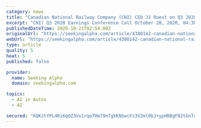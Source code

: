 ```yaml
---
category: news
title: "Canadian National Railway Company (CNI) CEO JJ Ruest on Q3 2020 Results - Earnings Call Transcript"
excerpt: "CNI) Q3 2020 Earnings Conference Call October 20, 2020, 04:30 PM ET Company Participants Paul Butcher - VP, IR JJ Ruest - President and CEO Ghislain Houle - EVP and CFO Rob Reilly - EVP and COO Keith Reardon - SVP,"
publishedDateTime: 2020-10-21T02:54:00Z
originalUrl: "https://seekingalpha.com/article/4380142-canadian-national-railway-company-cni-ceo-jj-ruest-on-q3-2020-results-earnings-call"
webUrl: "https://seekingalpha.com/article/4380142-canadian-national-railway-company-cni-ceo-jj-ruest-on-q3-2020-results-earnings-call"
type: article
quality: 5
heat: 5
published: false

provider:
  name: Seeking Alpha
  domain: seekingalpha.com

topics:
  - AI in Autos
  - AI

secured: "KQKJtYPL4Ri6qOZ3Vx1rqo7Hm79nTgkKNSwcFz3V2ml0bJ+ypHBBgF82tGnT4QNH7qY0m15/amhhY/bY1BFJbnZ0YMRintbQRwgacnoZB9xyzZSe0Es68sUC4aymHyqAdKDyxaQj8MKvrsCI9d1qbFgTaWdwC456S1c3Yi7IUyxaR/CNzBx5anG6CgzhCRRocWUZVOZ8JTS5zJbP4FJsdqcHmpFb7LcPC10lHKIuBuu9vHV0s4A//lidd1kevURCs/Kc+IpJKpzjtbPyLIzWYXxTIe+RYONjV89T+oJNk0PeIV/T1HE/mOLLlFlnsVhQKz1XOj/nVSDTqV1BVsthVYGNy41aQMz93vnxPHy/m0E=;pnwxpapfSvHn93tyHZrDoQ=="
---
```


